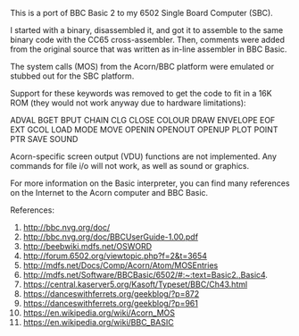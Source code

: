 This is a port of BBC Basic 2 to my 6502 Single Board Computer (SBC).

I started with a binary, disassembled it, and got it to assemble to
the same binary code with the CC65 cross-assembler. Then, comments
were added from the original source that was written as in-line
assembler in BBC Basic.

The system calls (MOS) from the Acorn/BBC platform were emulated
or stubbed out for the SBC platform.

Support for these keywords was removed to get the code to fit in a 16K
ROM (they would not work anyway due to hardware limitations):

ADVAL BGET BPUT CHAIN CLG CLOSE COLOUR DRAW ENVELOPE EOF EXT GCOL LOAD
MODE MOVE OPENIN OPENOUT OPENUP PLOT POINT PTR SAVE SOUND

Acorn-specific screen output (VDU) functions are not implemented. Any
commands for file i/o will not work, as well as sound or graphics.

For more information on the Basic interpreter, you can find many
references on the Internet to the Acorn computer and BBC Basic.

References:

1. http://bbc.nvg.org/doc/
2. http://bbc.nvg.org/doc/BBCUserGuide-1.00.pdf
3. http://beebwiki.mdfs.net/OSWORD
4. http://forum.6502.org/viewtopic.php?f=2&t=3654
5. http://mdfs.net/Docs/Comp/Acorn/Atom/MOSEntries
6. http://mdfs.net/Software/BBCBasic/6502/#:~:text=Basic2.,Basic4.
7. https://central.kaserver5.org/Kasoft/Typeset/BBC/Ch43.html
8. https://danceswithferrets.org/geekblog/?p=872
9. https://danceswithferrets.org/geekblog/?p=961
10. https://en.wikipedia.org/wiki/Acorn_MOS
11. https://en.wikipedia.org/wiki/BBC_BASIC
